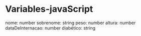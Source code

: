 # Variables-javaScript

nome: number 
sobrenome: string
peso: number
altura: number
dataDeInternacao: number
diabético: string
